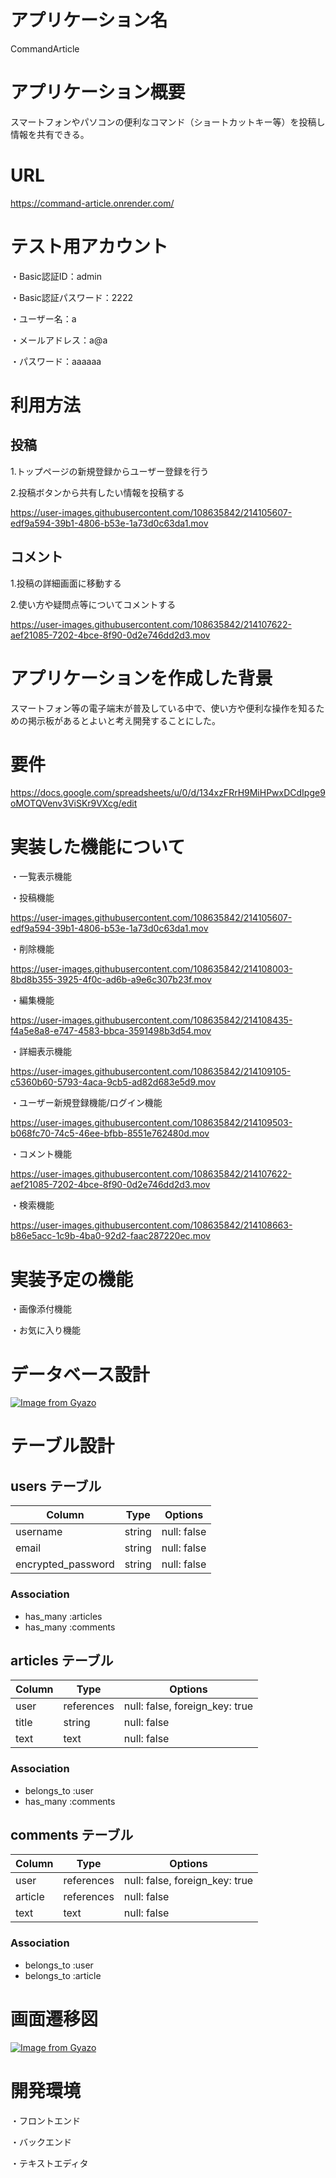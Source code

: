 # アプリケーション名

CommandArticle

# アプリケーション概要

スマートフォンやパソコンの便利なコマンド（ショートカットキー等）を投稿し情報を共有できる。

# URL

https://command-article.onrender.com/

# テスト用アカウント

・Basic認証ID：admin

・Basic認証パスワード：2222
  
・ユーザー名：a

・メールアドレス：a@a

・パスワード：aaaaaa

# 利用方法

## 投稿

1.トップページの新規登録からユーザー登録を行う

2.投稿ボタンから共有したい情報を投稿する


https://user-images.githubusercontent.com/108635842/214105607-edf9a594-39b1-4806-b53e-1a73d0c63da1.mov


## コメント

1.投稿の詳細画面に移動する

2.使い方や疑問点等についてコメントする


https://user-images.githubusercontent.com/108635842/214107622-aef21085-7202-4bce-8f90-0d2e746dd2d3.mov


# アプリケーションを作成した背景

スマートフォン等の電子端末が普及している中で、使い方や便利な操作を知るための掲示板があるとよいと考え開発することにした。

# 要件

https://docs.google.com/spreadsheets/u/0/d/134xzFRrH9MiHPwxDCdIpge9oMOTQVenv3ViSKr9VXcg/edit

# 実装した機能について

・一覧表示機能

・投稿機能

https://user-images.githubusercontent.com/108635842/214105607-edf9a594-39b1-4806-b53e-1a73d0c63da1.mov

・削除機能


https://user-images.githubusercontent.com/108635842/214108003-8bd8b355-3925-4f0c-ad6b-a9e6c307b23f.mov


・編集機能


https://user-images.githubusercontent.com/108635842/214108435-f4a5e8a8-e747-4583-bbca-3591498b3d54.mov


・詳細表示機能


https://user-images.githubusercontent.com/108635842/214109105-c5360b60-5793-4aca-9cb5-ad82d683e5d9.mov


・ユーザー新規登録機能/ログイン機能


https://user-images.githubusercontent.com/108635842/214109503-b068fc70-74c5-46ee-bfbb-8551e762480d.mov


・コメント機能

https://user-images.githubusercontent.com/108635842/214107622-aef21085-7202-4bce-8f90-0d2e746dd2d3.mov

・検索機能


https://user-images.githubusercontent.com/108635842/214108663-b86e5acc-1c9b-4ba0-92d2-faac287220ec.mov


# 実装予定の機能

・画像添付機能

・お気に入り機能

# データベース設計

[![Image from Gyazo](https://i.gyazo.com/4e507f3097ec9d57035ee65cc4b7d431.png)](https://gyazo.com/4e507f3097ec9d57035ee65cc4b7d431)

# テーブル設計

## users テーブル

| Column             | Type   | Options                   |
| ------------------ | ------ | ------------------------- |
| username           | string | null: false               |
| email              | string | null: false               |
| encrypted_password | string | null: false               |

### Association

- has_many :articles
- has_many :comments

## articles テーブル

| Column      | Type       | Options                        |
| ----------- | ---------- | ------------------------------ |
| user        | references | null: false, foreign_key: true |
| title       | string     | null: false                    |
| text        | text       | null: false                    |

### Association

- belongs_to :user
- has_many   :comments

## comments テーブル

| Column      | Type       | Options                        |
| ----------- | ---------- | ------------------------------ |
| user        | references | null: false, foreign_key: true |
| article     | references | null: false                    |
| text        | text       | null: false                    |

### Association

- belongs_to :user
- belongs_to :article

# 画面遷移図

[![Image from Gyazo](https://i.gyazo.com/00fae1f14642480e8c77f0102bc212c1.png)](https://gyazo.com/00fae1f14642480e8c77f0102bc212c1)

# 開発環境

・フロントエンド

・バックエンド

・テキストエディタ
